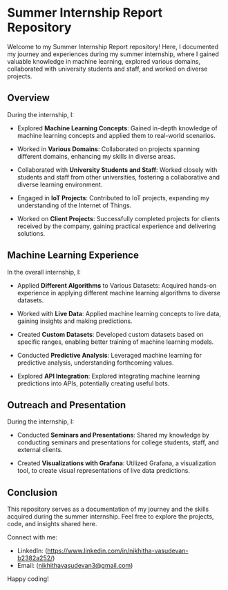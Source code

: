 # Summer Internship Report Repository

Welcome to my Summer Internship Report repository! Here, I documented my journey and experiences during my summer internship, where I gained valuable knowledge in machine learning, explored various domains, collaborated with university students and staff, and worked on diverse projects.

## Overview

During the internship, I:

- Explored **Machine Learning Concepts**: Gained in-depth knowledge of machine learning concepts and applied them to real-world scenarios.

- Worked in **Various Domains**: Collaborated on projects spanning different domains, enhancing my skills in diverse areas.

- Collaborated with **University Students and Staff**: Worked closely with students and staff from other universities, fostering a collaborative and diverse learning environment.

- Engaged in **IoT Projects**: Contributed to IoT projects, expanding my understanding of the Internet of Things.

- Worked on **Client Projects**: Successfully completed projects for clients received by the company, gaining practical experience and delivering solutions.

## Machine Learning Experience

In the overall internship, I:

- Applied **Different Algorithms** to Various Datasets: Acquired hands-on experience in applying different machine learning algorithms to diverse datasets.

- Worked with **Live Data**: Applied machine learning concepts to live data, gaining insights and making predictions.

- Created **Custom Datasets**: Developed custom datasets based on specific ranges, enabling better training of machine learning models.

- Conducted **Predictive Analysis**: Leveraged machine learning for predictive analysis, understanding forthcoming values.

- Explored **API Integration**: Explored integrating machine learning predictions into APIs, potentially creating useful bots.

## Outreach and Presentation

During the internship, I:

- Conducted **Seminars and Presentations**: Shared my knowledge by conducting seminars and presentations for college students, staff, and external clients.

- Created **Visualizations with Grafana**: Utilized Grafana, a visualization tool, to create visual representations of live data predictions.

## Conclusion

This repository serves as a documentation of my journey and the skills acquired during the summer internship. Feel free to explore the projects, code, and insights shared here.

Connect with me:
- LinkedIn: (https://www.linkedin.com/in/nikhitha-vasudevan-b2382a252/)
- Email: (nikhithavasudevan3@gmail.com)

Happy coding!
